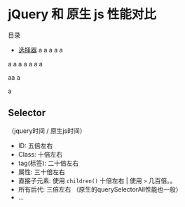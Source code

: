# jQuery 和 原生 js 性能对比
目录
- [选择器](##Selector)
a
a
a
a
a

a
a
a
a
a
a
a

aa
a

a

## Selector

（jquery时间 / 原生js时间）
- ID: 五倍左右
- Class: 十倍左右
- tag(标签): 二十倍左右
- 属性: 三十倍左右
- 直接子元素: 使用 `children()` 十倍左右 | 使用 `>` 几百倍。。
- 所有后代: 三倍左右 （原生的querySelectorAll性能也一般）
- ...
